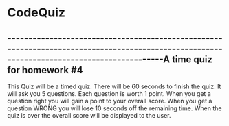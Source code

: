 # CodeQuiz
-------------------------------------------------------------------------------------------------------------------------------------------A time quiz for homework #4
-------------------------------------------------------------------------------------------------------------------------------------------

This Quiz will be a timed quiz.
There will be 60 seconds to finish the quiz.
It will ask you 5 questions.
Each question is worth 1 point.
When you get a question right you will gain a point to your overall score.
When you get a question WRONG you will lose 10 seconds off the remaining time.
When the quiz is over the overall score will be displayed to the user.

